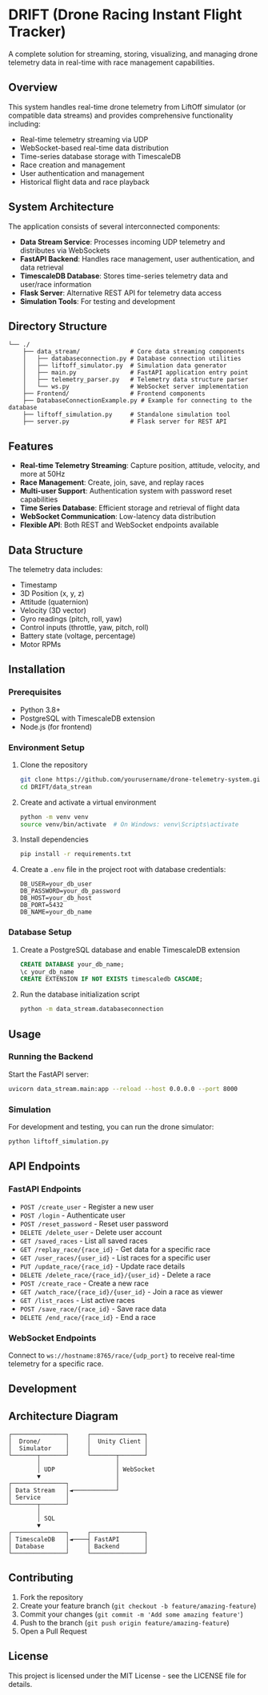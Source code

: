 # DRIFT (Drone Racing Instant Flight Tracker)

A complete solution for streaming, storing, visualizing, and managing drone telemetry data in real-time with race management capabilities.

## Overview

This system handles real-time drone telemetry from LiftOff simulator (or compatible data streams) and provides comprehensive functionality including:

- Real-time telemetry streaming via UDP
- WebSocket-based real-time data distribution
- Time-series database storage with TimescaleDB
- Race creation and management
- User authentication and management
- Historical flight data and race playback

## System Architecture

The application consists of several interconnected components:

- **Data Stream Service**: Processes incoming UDP telemetry and distributes via WebSockets
- **FastAPI Backend**: Handles race management, user authentication, and data retrieval
- **TimescaleDB Database**: Stores time-series telemetry data and user/race information
- **Flask Server**: Alternative REST API for telemetry data access
- **Simulation Tools**: For testing and development

## Directory Structure

```
└── ./
    ├── data_stream/              # Core data streaming components
    │   ├── databaseconnection.py # Database connection utilities
    │   ├── liftoff_simulator.py  # Simulation data generator
    │   ├── main.py               # FastAPI application entry point
    │   ├── telemetry_parser.py   # Telemetry data structure parser
    │   └── ws.py                 # WebSocket server implementation
    ├── Frontend/                 # Frontend components 
    ├── DatabaseConnectionExample.py # Example for connecting to the database
    ├── liftoff_simulation.py     # Standalone simulation tool
    ├── server.py                 # Flask server for REST API
```

## Features

- **Real-time Telemetry Streaming**: Capture position, attitude, velocity, and more at 50Hz
- **Race Management**: Create, join, save, and replay races
- **Multi-user Support**: Authentication system with password reset capabilities
- **Time Series Database**: Efficient storage and retrieval of flight data
- **WebSocket Communication**: Low-latency data distribution
- **Flexible API**: Both REST and WebSocket endpoints available

## Data Structure

The telemetry data includes:

- Timestamp
- 3D Position (x, y, z)
- Attitude (quaternion)
- Velocity (3D vector)
- Gyro readings (pitch, roll, yaw)
- Control inputs (throttle, yaw, pitch, roll)
- Battery state (voltage, percentage)
- Motor RPMs

## Installation

### Prerequisites

- Python 3.8+
- PostgreSQL with TimescaleDB extension
- Node.js (for frontend)

### Environment Setup

1. Clone the repository
   ```bash
   git clone https://github.com/yourusername/drone-telemetry-system.git](https://github.com/Abhinav-Kotta/DRIFT.git
   cd DRIFT/data_strean
   ```

2. Create and activate a virtual environment
   ```bash
   python -m venv venv
   source venv/bin/activate  # On Windows: venv\Scripts\activate
   ```

3. Install dependencies
   ```bash
   pip install -r requirements.txt
   ```

4. Create a `.env` file in the project root with database credentials:
   ```
   DB_USER=your_db_user
   DB_PASSWORD=your_db_password
   DB_HOST=your_db_host
   DB_PORT=5432
   DB_NAME=your_db_name
   ```

### Database Setup

1. Create a PostgreSQL database and enable TimescaleDB extension
   ```sql
   CREATE DATABASE your_db_name;
   \c your_db_name
   CREATE EXTENSION IF NOT EXISTS timescaledb CASCADE;
   ```

2. Run the database initialization script
   ```bash
   python -m data_stream.databaseconnection
   ```

## Usage

### Running the Backend

Start the FastAPI server:
```bash
uvicorn data_stream.main:app --reload --host 0.0.0.0 --port 8000
```

### Simulation

For development and testing, you can run the drone simulator:
```bash
python liftoff_simulation.py
```

## API Endpoints

### FastAPI Endpoints

- `POST /create_user` - Register a new user
- `POST /login` - Authenticate user
- `POST /reset_password` - Reset user password
- `DELETE /delete_user` - Delete user account
- `GET /saved_races` - List all saved races
- `GET /replay_race/{race_id}` - Get data for a specific race
- `GET /user_races/{user_id}` - List races for a specific user
- `PUT /update_race/{race_id}` - Update race details
- `DELETE /delete_race/{race_id}/{user_id}` - Delete a race
- `POST /create_race` - Create a new race
- `GET /watch_race/{race_id}/{user_id}` - Join a race as viewer
- `GET /list_races` - List active races
- `POST /save_race/{race_id}` - Save race data
- `DELETE /end_race/{race_id}` - End a race

### WebSocket Endpoints

Connect to `ws://hostname:8765/race/{udp_port}` to receive real-time telemetry for a specific race.

## Development

## Architecture Diagram

```
┌───────────────┐     ┌───────────────┐
│  Drone/       │     │  Unity Client │
│  Simulator    │     │               │
└───────┬───────┘     └───────┬───────┘
        │                     │
        │ UDP                 │ WebSocket
        ▼                     │
┌───────────────┐             │
│ Data Stream   │◄────────────┘
│ Service       │
└───────┬───────┘
        │
        │ SQL
        ▼
┌───────────────┐     ┌───────────────┐
│ TimescaleDB   │◄────┤ FastAPI       │
│ Database      │     │ Backend       │
└───────────────┘     └───────────────┘
```

## Contributing

1. Fork the repository
2. Create your feature branch (`git checkout -b feature/amazing-feature`)
3. Commit your changes (`git commit -m 'Add some amazing feature'`)
4. Push to the branch (`git push origin feature/amazing-feature`)
5. Open a Pull Request

## License

This project is licensed under the MIT License - see the LICENSE file for details.
